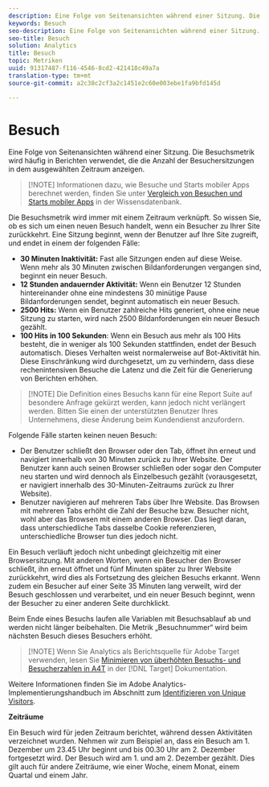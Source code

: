 ```yaml
---
description: Eine Folge von Seitenansichten während einer Sitzung. Die Besuchsmetrik wird häufig in Berichten verwendet, die die Anzahl der Besuchersitzungen in dem ausgewählten Zeitraum anzeigen.
keywords: Besuch
seo-description: Eine Folge von Seitenansichten während einer Sitzung. Die Besuchsmetrik wird normalerweise in Berichten verwendet, die die Anzahl der Benutzersitzungen im gewählten Zeitraum anzeigen.
seo-title: Besuch
solution: Analytics
title: Besuch
topic: Metriken
uuid: 91317487-f116-4546-8cd2-421418c49a7a
translation-type: tm+mt
source-git-commit: a2c38c2cf3a2c1451e2c60e003ebe1fa9bfd145d

---
```



# Besuch

Eine Folge von Seitenansichten während einer Sitzung. Die Besuchsmetrik wird häufig in Berichten verwendet, die die Anzahl der Besuchersitzungen in dem ausgewählten Zeitraum anzeigen.

> [!NOTE] Informationen dazu, wie Besuche und Starts mobiler Apps berechnet werden, finden Sie unter [Vergleich von Besuchen und Starts mobiler Apps](https://helpx.adobe.com/analytics/kb/compare-visits-and-mobile-app-launches.html) in der Wissensdatenbank.

Die Besuchsmetrik wird immer mit einem Zeitraum verknüpft. So wissen Sie, ob es sich um einen neuen Besuch handelt, wenn ein Besucher zu Ihrer Site zurückkehrt. Eine Sitzung beginnt, wenn der Benutzer auf Ihre Site zugreift, und endet in einem der folgenden Fälle:

* **30 Minuten Inaktivität:** Fast alle Sitzungen enden auf diese Weise. Wenn mehr als 30 Minuten zwischen Bildanforderungen vergangen sind, beginnt ein neuer Besuch.
* **12 Stunden andauernder Aktivität:** Wenn ein Benutzer 12 Stunden hintereinander ohne eine mindestens 30 minütige Pause Bildanforderungen sendet, beginnt automatisch ein neuer Besuch.
* **2500 Hits:** Wenn ein Benutzer zahlreiche Hits generiert, ohne eine neue Sitzung zu starten, wird nach 2500 Bildanforderungen ein neuer Besuch gezählt.
* **100 Hits in 100 Sekunden**: Wenn ein Besuch aus mehr als 100 Hits besteht, die in weniger als 100 Sekunden stattfinden, endet der Besuch automatisch. Dieses Verhalten weist normalerweise auf Bot-Aktivität hin. Diese Einschränkung wird durchgesetzt, um zu verhindern, dass diese rechenintensiven Besuche die Latenz und die Zeit für die Generierung von Berichten erhöhen.

> [!NOTE] Die Definition eines Besuchs kann für eine Report Suite auf besondere Anfrage gekürzt werden, kann jedoch nicht verlängert werden. Bitten Sie einen der unterstützten Benutzer Ihres Unternehmens, diese Änderung beim Kundendienst anzufordern.

Folgende Fälle starten keinen neuen Besuch:

* Der Benutzer schließt den Browser oder den Tab, öffnet ihn erneut und navigiert innerhalb von 30 Minuten zurück zu Ihrer Website. Der Benutzer kann auch seinen Browser schließen oder sogar den Computer neu starten und wird dennoch als Einzelbesuch gezählt (vorausgesetzt, er navigiert innerhalb des 30-Minuten-Zeitraums zurück zu Ihrer Website).
* Benutzer navigieren auf mehreren Tabs über Ihre Website. Das Browsen mit mehreren Tabs erhöht die Zahl der Besuche bzw. Besucher nicht, wohl aber das Browsen mit einem anderen Browser. Das liegt daran, dass unterschiedliche Tabs dasselbe Cookie referenzieren, unterschiedliche Browser tun dies jedoch nicht.

Ein Besuch verläuft jedoch nicht unbedingt gleichzeitig mit einer Browsersitzung. Mit anderen Worten, wenn ein Besucher den Browser schließt, ihn erneut öffnet und fünf Minuten später zu Ihrer Website zurückkehrt, wird dies als Fortsetzung des gleichen Besuchs erkannt. Wenn zudem ein Besucher auf einer Seite 35 Minuten lang verweilt, wird der Besuch geschlossen und verarbeitet, und ein neuer Besuch beginnt, wenn der Besucher zu einer anderen Seite durchklickt.

Beim Ende eines Besuchs laufen alle Variablen mit Besuchsablauf ab und werden nicht länger beibehalten. Die Metrik „Besuchnummer“ wird beim nächsten Besuch dieses Besuchers erhöht.

> [!NOTE] Wenn Sie Analytics als Berichtsquelle für Adobe Target verwenden, lesen Sie [Minimieren von überhöhten Besuchs- und Besucherzahlen in A4T](https://marketing.adobe.com/resources/help/en_US/target/a4t/minimizing-inflated-visit-and-visitor-counts-a4t.html) in der [!DNL Target] Dokumentation.

Weitere Informationen finden Sie im Adobe Analytics-Implementierungshandbuch im Abschnitt zum [Identifizieren von Unique Visitors](https://marketing.adobe.com/resources/help/en_US/sc/implement/visid_overview.html).

**Zeiträume**

Ein Besuch wird für jeden Zeitraum berichtet, während dessen Aktivitäten verzeichnet wurden. Nehmen wir zum Beispiel an, dass ein Besuch am 1. Dezember um 23.45 Uhr beginnt und bis 00.30 Uhr am 2. Dezember fortgesetzt wird. Der Besuch wird am 1. und am 2. Dezember gezählt. Dies gilt auch für andere Zeiträume, wie einer Woche, einem Monat, einem Quartal und einem Jahr.
